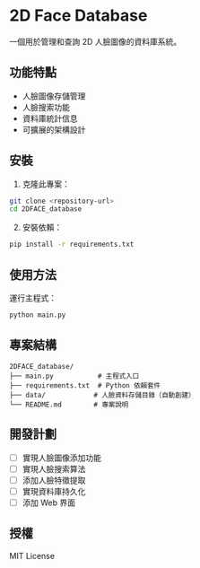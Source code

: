 # 2D Face Database

一個用於管理和查詢 2D 人臉圖像的資料庫系統。

## 功能特點

- 人臉圖像存儲管理
- 人臉搜索功能
- 資料庫統計信息
- 可擴展的架構設計

## 安裝

1. 克隆此專案：
```bash
git clone <repository-url>
cd 2DFACE_database
```

2. 安裝依賴：
```bash
pip install -r requirements.txt
```

## 使用方法

運行主程式：
```bash
python main.py
```

## 專案結構

```
2DFACE_database/
├── main.py           # 主程式入口
├── requirements.txt  # Python 依賴套件
├── data/            # 人臉資料存儲目錄（自動創建）
└── README.md        # 專案說明
```

## 開發計劃

- [ ] 實現人臉圖像添加功能
- [ ] 實現人臉搜索算法
- [ ] 添加人臉特徵提取
- [ ] 實現資料庫持久化
- [ ] 添加 Web 界面

## 授權

MIT License